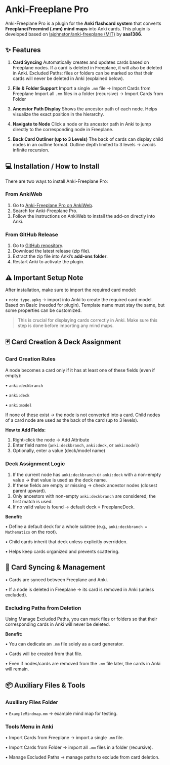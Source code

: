

# Anki-Freeplane Pro

Anki-Freeplane Pro is a plugin for the **Anki flashcard system** that converts **Freeplane/Freemind (.mm) mind maps** into Anki cards.
This plugin is developed based on [lajohnston/anki-freeplane (MIT)](https://github.com/lajohnston/anki-freeplane) by **aaa1386**.

## ✨ Features

1. **Card Syncing**
   Automatically creates and updates cards based on Freeplane nodes.
   If a card is deleted in Freeplane, it will also be deleted in Anki.
   Excluded Paths: files or folders can be marked so that their cards will never be deleted in Anki (explained below).

2. **File & Folder Support**
   Import a single `.mm` file → Import Cards from Freeplane
   Import all `.mm` files in a folder (recursive) → Import Cards from Folder

3. **Ancestor Path Display**
   Shows the ancestor path of each node.
   Helps visualize the exact position in the hierarchy.

4. **Navigate to Node**
   Click a node or its ancestor path in Anki to jump directly to the corresponding node in Freeplane.

5. **Back Card Outliner (up to 3 Levels)**
   The back of cards can display child nodes in an outline format.
   Outline depth limited to 3 levels → avoids infinite recursion.

## 💻 Installation / How to Install

There are two ways to install Anki-Freeplane Pro:

### From AnkiWeb

1. Go to [Anki-Freeplane Pro on AnkiWeb](https://ankiweb.net/shared/info/1554342344?cb=1755614751979).
2. Search for Anki-Freeplane Pro.
3. Follow the instructions on AnkiWeb to install the add-on directly into Anki.

### From GitHub Release

1. Go to [GitHub repository](https://github.com/aaa1386/anki-freeplane-pro).
2. Download the latest release (zip file).
3. Extract the zip file into Anki’s **add-ons folder**.
4. Restart Anki to activate the plugin.

## ⚠️ Important Setup Note

After installation, make sure to import the required card model:

• `note type.apkg` → import into Anki to create the required card model.
Based on Basic (needed for plugin).
Template name must stay the same, but some properties can be customized.

> This is crucial for displaying cards correctly in Anki. Make sure this step is done before importing any mind maps.

## 🃏 Card Creation & Deck Assignment

### Card Creation Rules

A node becomes a card only if it has at least one of these fields (even if empty):

• `anki:deckbranch`

• `anki:deck`

• `anki:model`

If none of these exist → the node is not converted into a card.
Child nodes of a card node are used as the back of the card (up to 3 levels).

**How to Add Fields:**

1. Right-click the node → Add Attribute
2. Enter field name (`anki:deckbranch`, `anki:deck`, or `anki:model`)
3. Optionally, enter a value (deck/model name)

### Deck Assignment Logic

1. If the current node has `anki:deckbranch` or `anki:deck` with a non-empty value → that value is used as the deck name.
2. If these fields are empty or missing → check ancestor nodes (closest parent upward).
3. Only ancestors with non-empty `anki:deckbranch` are considered; the first match is used.
4. If no valid value is found → default deck = FreeplaneDeck.

**Benefit:**

• Define a default deck for a whole subtree (e.g., `anki:deckbranch = Mathematics` on the root).

• Child cards inherit that deck unless explicitly overridden.

• Helps keep cards organized and prevents scattering.

## 🔧 Card Syncing & Management

• Cards are synced between Freeplane and Anki.

• If a node is deleted in Freeplane → its card is removed in Anki (unless excluded).

### Excluding Paths from Deletion

Using Manage Excluded Paths, you can mark files or folders so that their corresponding cards in Anki will never be deleted.

**Benefit:**

• You can dedicate an `.mm` file solely as a card generator.

• Cards will be created from that file.

• Even if nodes/cards are removed from the `.mm` file later, the cards in Anki will remain.

## 📦 Auxiliary Files & Tools

### Auxiliary Files Folder

• `ExampleMindmap.mm` → example mind map for testing.

### Tools Menu in Anki

• Import Cards from Freeplane → import a single `.mm` file.

• Import Cards from Folder → import all `.mm` files in a folder (recursive).

• Manage Excluded Paths → manage paths to exclude from card deletion.

